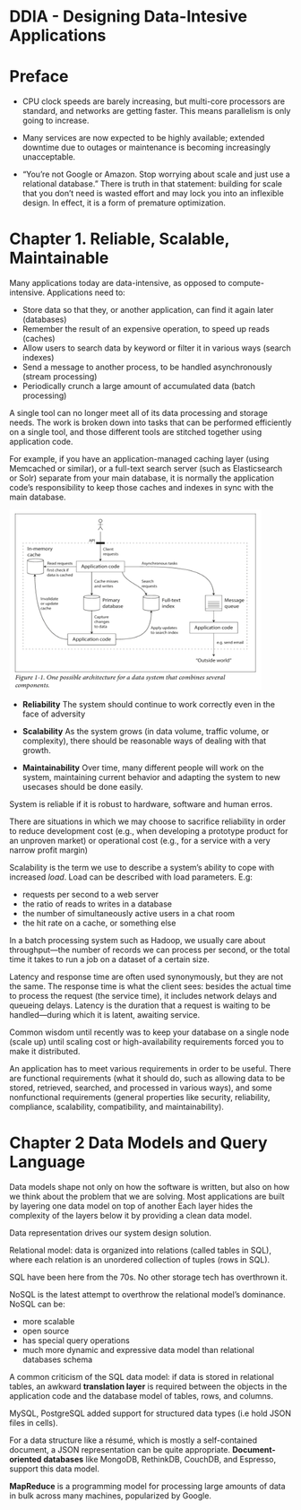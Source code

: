 # DDIA - Designing Data-Intesive Applications


# Preface

- CPU clock speeds are barely increasing, but multi-core processors are standard, and networks are getting faster. This means parallelism is only going to increase.

- Many services are now expected to be highly available; extended downtime due to outages or maintenance is becoming increasingly unacceptable.

- “You’re not Google or Amazon. Stop worrying about scale and just use a relational database.” There is truth in that statement: building for scale that you don’t need is wasted effort and may lock you into an inflexible design. In effect, it is a form of premature optimization.

# Chapter 1. Reliable, Scalable, Maintainable

Many applications today are data-intensive, as opposed to compute-intensive. Applications need to:
- Store data so that they, or another application, can find it again later (databases)
- Remember the result of an expensive operation, to speed up reads (caches)
- Allow users to search data by keyword or filter it in various ways (search indexes)
- Send a message to another process, to be handled asynchronously (stream processing)
- Periodically crunch a large amount of accumulated data (batch processing)


A single tool can no longer meet all of its data processing and storage needs. The work is broken down into tasks that can be performed efficiently on a single tool, and those different tools are stitched together using application code.


For example, if you have an application-managed caching layer (using Memcached or similar), or a full-text search server (such as Elasticsearch or Solr) separate from your main database, it is normally the application code’s responsibility to keep those
caches and indexes in sync with the main database.

<img src="assets/fig1-1.png" width = "450" height="322">


- **Reliability** The system should continue to work correctly even in the face of adversity
- **Scalability** As the system grows (in data volume, traffic volume, or complexity), there should be reasonable ways of dealing with that growth.

- **Maintainability** Over time, many different people will work on the system, maintaining current behavior and adapting the system to new usecases should be done easily.


System is reliable if it is robust to hardware, software and human erros.

There are situations in which we may choose to sacrifice reliability in order to reduce development cost (e.g., when developing a prototype product for an unproven market) or operational cost (e.g., for a service with a very narrow profit margin)


Scalability is the term we use to describe a system’s ability to cope with increased *load*.
Load can be described with load parameters. E.g:
- requests per second to a web server
- the ratio of reads to writes in a database
- the number of simultaneously active users in a chat room
- the hit rate on a cache, or something else

In a batch processing system such as Hadoop, we usually care about throughput—the number of records we can process per second, or the total time it takes to run a job on a dataset of a certain size.


Latency and response time are often used synonymously, but they are not the same. The response time is what the client sees: besides
the actual time to process the request (the service time), it includes network delays and queueing delays. Latency is the duration that a request is waiting to be handled—during which it is latent, awaiting service.

Common wisdom until recently was to keep your database on a single node (scale up) until scaling cost or high-availability requirements forced you to make it distributed.


An application has to meet various requirements in order to be useful. There are functional requirements (what it should do, such as allowing data to be stored, retrieved, searched, and processed in various ways), and some nonfunctional requirements (general properties like security, reliability, compliance, scalability, compatibility, and maintainability).


# Chapter 2 Data Models and Query Language

Data models shape not only on how the software is written, but also on how we think about the problem that we are solving.
Most applications are built by layering one data model on top of another Each layer hides the complexity of the layers
below it by providing a clean data model.

Data representation drives our system design solution.

Relational model: data is organized into relations (called tables in SQL), where each relation is an unordered collection
of tuples (rows in SQL).

SQL have been here from the 70s. No other storage tech has overthrown it.

NoSQL is the latest attempt to overthrow the relational model’s dominance. NoSQL can be:
- more scalable
- open source
- has special query operations
- much more dynamic and expressive data model than relational databases schema

A common criticism of the SQL data model: if data is stored in relational tables, an awkward **translation layer**
is required between the objects in the application code and the database model of tables, rows, and columns.

MySQL, PostgreSQL added support for structured data types (i.e hold JSON files in cells).

For a data structure like a résumé, which is mostly a self-contained document, a JSON representation can be quite appropriate.
**Document-oriented databases** like MongoDB, RethinkDB, CouchDB, and Espresso, support this data model.

**MapReduce** is a programming model for processing large amounts of data in bulk across many machines, popularized by Google.
